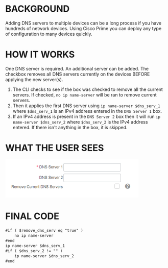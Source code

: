 # BACKGROUND
Adding DNS servers to multiple devices can be a long process if you have hundreds of network devices.  Using Cisco Prime you can deploy any type of configuration to many devices quickly.

# HOW IT WORKS
One DNS server is required.
An additional server can be added.
The checkbox removes all DNS servers currently on the devices BEFORE applying the new server(s).

1. The CLI checks to see if the box was checked to remove all the current servers.  If checked, `no ip name-server` will be ran to remove current servers.
2. Then it applies the first DNS server using `ip name-server $dns_serv_1` where `$dns_serv_1` is an IPv4 address entered in the `DNS Server 1` box.
3. If an IPv4 address is present in the `DNS Server 2` box then it will run `ip name-server $dns_serv_2` where `$dns_serv_2` is the IPv4 address entered.  If there isn't anything in the box, it is skipped.

# WHAT THE USER SEES

![alt text](https://raw.githubusercontent.com/blomstertj/root/master/Projects/Bulk%20Add%20DNS%20Servers%20with%20Prime/dns_serv_form.PNG)

# FINAL CODE
```
#if ( $remove_dns_serv eq "true" )
	no ip name-server
#end
ip name-server $dns_serv_1
#if ( $dns_serv_2 != "" )
	ip name-server $dns_serv_2
#end
```
